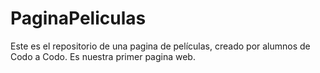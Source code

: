 # PaginaPeliculas
Este es el repositorio de una pagina de películas, creado por alumnos de Codo a Codo. Es nuestra primer pagina web.
